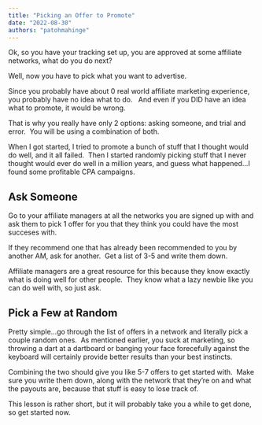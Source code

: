 ```yaml
---
title: "Picking an Offer to Promote"
date: "2022-08-30"
authors: "patohmahinge"
---
```


Ok, so you have your tracking set up, you are approved at some affiliate networks, what do you do next?

Well, now you have to pick what you want to advertise.

Since you probably have about 0 real world affiliate marketing experience, you probably have no idea what to do.   And even if you DID have an idea what to promote, it would be wrong.

That is why you really have only 2 options: asking someone, and trial and error.  You will be using a combination of both.

When I got started, I tried to promote a bunch of stuff that I thought would do well, and it all failed.  Then I started randomly picking stuff that I never thought would ever do well in a million years, and guess what happened…I found some profitable CPA campaigns.

## **Ask** Someone

Go to your affiliate managers at all the networks you are signed up with and ask them to pick 1 offer for you that they think you could have the most succeses with.

If they recommend one that has already been recommended to you by another AM, ask for another.  Get a list of 3-5 and write them down.

Affiliate managers are a great resource for this because they know exactly what is doing well for other people.  They know what a lazy newbie like you can do well with, so just ask.

## **Pick a Few at** Random

Pretty simple…go through the list of offers in a network and literally pick a couple random ones.  As mentioned earlier, you suck at marketing, so throwing a dart at a dartboard or banging your face forecefully against the keyboard will certainly provide better results than your best instincts.

Combining the two should give you like 5-7 offers to get started with.  Make sure you write them down, along with the network that they’re on and what the payouts are, because that stuff is easy to lose track of.

This lesson is rather short, but it will probably take you a while to get done, so get started now.
